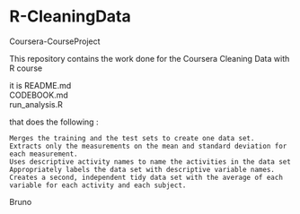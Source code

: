 R-CleaningData
==============

Coursera-CourseProject

This repository contains the work done for the Coursera Cleaning Data with R course

it is 
README.md  
CODEBOOK.md  
run_analysis.R 
  
 that does the following : 

    Merges the training and the test sets to create one data set.
    Extracts only the measurements on the mean and standard deviation for each measurement. 
    Uses descriptive activity names to name the activities in the data set
    Appropriately labels the data set with descriptive variable names. 
    Creates a second, independent tidy data set with the average of each variable for each activity and each subject. 

Bruno
